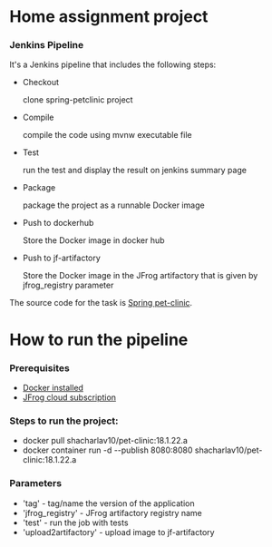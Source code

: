 # Home assignment project
### Jenkins Pipeline
It's a Jenkins pipeline that includes the following steps:
* Checkout
   
   clone spring-petclinic project 
* Compile
   
   compile the code using mvnw executable file 
* Test
   
  run the test and display the result on jenkins summary page
* Package
  
  package the project as a runnable Docker image
* Push to dockerhub
   
   Store the Docker image in docker hub
* Push to jf-artifactory
   
   Store the Docker image in the JFrog artifactory that is given by jfrog_registry parameter

The source code for the task is [Spring pet-clinic](https://github.com/spring-projects/spring-petclinic).

# How to run the pipeline
### Prerequisites
* [Docker installed](https://docs.docker.com/get-docker/)
* [JFrog cloud subscription](https://jfrog.com/artifactory/start-free/)

### Steps to run the project:
* docker pull shacharlav10/pet-clinic:18.1.22.a
* docker container run -d --publish 8080:8080 shacharlav10/pet-clinic:18.1.22.a

### Parameters
* 'tag' - tag/name the version of the application 
* 'jfrog_registry' - JFrog artifactory registry name
* 'test' - run the job with tests
* 'upload2artifactory' - upload image to jf-artifactory
